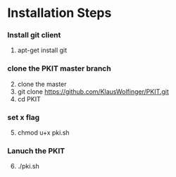 # Installation Steps

### Install git client

1. apt-get install git

### clone the PKIT master branch
2. clone the master
3. git clone https://github.com/KlausWolfinger/PKIT.git
4. cd PKIT

### set x flag
5. chmod u+x pki.sh

### Lanuch the PKIT
6. ./pki.sh
